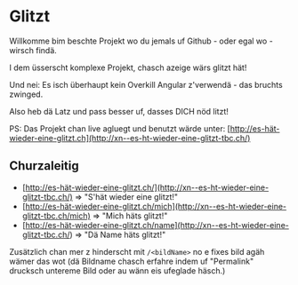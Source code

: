 # Glitzt

Willkomme bim beschte Projekt wo du jemals uf Github - oder egal wo - wirsch findä.

I dem üsserscht komplexe Projekt, chasch azeige wärs glitzt hät!

Und nei: Es isch überhaupt kein Overkill Angular z'verwendä - das bruchts zwinged.

Also heb dä Latz und pass besser uf, dasses DICH nöd litzt!

PS:
Das Projekt chan live agluegt und benutzt wärde unter:
[http://es-hät-wieder-eine-glitzt.ch](http://xn--es-ht-wieder-eine-glitzt-tbc.ch/)

## Churzaleitig

- [http://es-hät-wieder-eine-glitzt.ch/](http://xn--es-ht-wieder-eine-glitzt-tbc.ch/) => "S'hät wieder eine glitzt!"
- [http://es-hät-wieder-eine-glitzt.ch/mich](http://xn--es-ht-wieder-eine-glitzt-tbc.ch/mich) => "Mich häts glitzt!"
- [http://es-hät-wieder-eine-glitzt.ch/name](http://xn--es-ht-wieder-eine-glitzt-tbc.ch/<name>) => "Dä Name häts glitzt!"

Zusätzlich chan mer z hinderscht mit `/<bildName>` no e fixes bild agäh wämer das wot (dä Bildname chasch erfahre indem uf "Permalink" drucksch untereme Bild oder au wänn eis ufeglade häsch.)
